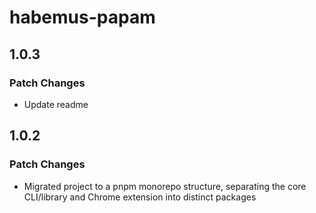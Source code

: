# habemus-papam

## 1.0.3

### Patch Changes

- Update readme

## 1.0.2

### Patch Changes

- Migrated project to a pnpm monorepo structure, separating the core CLI/library and Chrome extension into distinct packages
